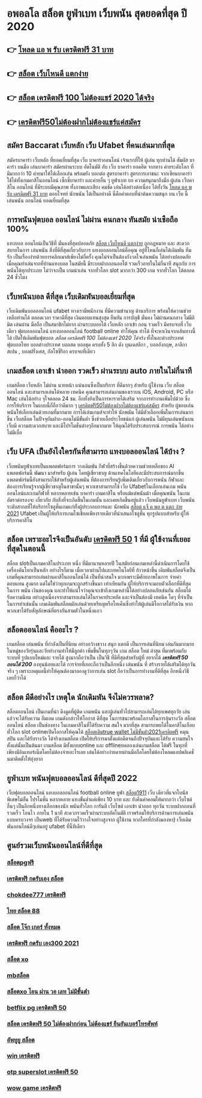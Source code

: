 # อพอลโล สล็อต ยูฟ่าเบท  เว็บพนัน สุดยอดที่สุด ปี 2020

## 👉 [โหลด แอ พ รับ เครดิตฟรี 31 บาท](https://mabet.net/20-free-100/)
## 👉 [สล็อต เว็บไหนดี แตกง่าย](https://bio.link/tisawago)
## 👉 [สล็อต เครดิตฟรี 100 ไม่ต้องแชร์ 2020 ได้จริง](https://mabet.net/register/)
## 👉 [เครดิตฟรี50ไม่ต้องฝากไม่ต้องแชร์แค่สมัคร](https://mabet.net/credit-free-50/)

## สมัคร Baccarat  เว็บหลัก  เว็บ Ufabet ที่คนเล่นมากที่สุด

สมัครบาคาร่า เว็บหลัก  ที่ยอดเยี่ยมที่สุด  เว็บ  บาคาร่าออนไลน์ เจ้าแรกที่ให้  ผู้เล่น  ทุกท่านได้  สัมผัส บาคาร่า บนมือ เล่นบาคาร่า สมัครผ่านระบบ อัตโนมัติ กับ เว็บ บาคาร่า ยอดฮิต   จากทาง ค่ายระดับโลก ที่มีมากกว่า 10 ค่ายมาให้ได้เลือกเล่น พร้อมยัง บอกต่อ สูตรบาคาร่า สูตรการเอาชนะ จากเซียนบาคาร่า ใช้ได้ทั้งเกมคาสิโนออนไลน์ เซ็กซี่บาคาร่า และค่ายอื่น ๆ ยูฟ่าเบท  ยก  ความสนุกมาถึงมือ  ผู้เล่น เว็บคาสิโน ออนไลน์ ที่มีระบบมีคุณภาพ ทั้งภาพและเสียง คมชัด เล่นได้อย่างต่อเนื่อง  ได้ทั้งวัน  [โหลด แอ พ รับ เครดิตฟรี 31 บาท](https://bio.link/tisawago) ตอบโจทย์ นักพนัน  ได้เป็นอย่างดี นี่คือคำตอบที่น่าค้นความสนุก บน เว็บ นี้  เล่นพนัน ออนไลน์ ยอดเยี่ยมที่สุด 

##  การพนันฟุตบอล ออนไลน์ ไม่ผ่าน คนกลาง ทันสมัย น่าเชือถือ 100%

แทงบอล ออนไลน์เป็นวิธีที่ มั่นคงที่สุดปลอดภัย [สล็อต เว็บไหนดี แตกง่าย](https://mabet.net/register/) ถูกกฎหมาย และ สะดวกสบายในการ เล่นพนัน สิ่งที่ดีที่สุดเกี่ยวกับการ แทงบอลออนไลน์คือคุณ อยู่ที่ไหนก็เล่นได้เดิมพัน ทีมรัก เป็นเรื่องง่ายด้วยการคลิกเมาส์เพียงไม่กี่ครั้ง คุณไม่จำเป็นต้องกังวลใจเล่นพนัน ได้อย่างปลอดภัย เมื่อคุณทำเล่นจากที่บ้านแทงบอล  ในสมัยนี้  มีระบบฝากถอนออโต้ รวดเร็วถายในไม่กี่นาที  สนุกกับ การพนันได้ทุกประเภท ไม่ว่าจะเป็น  เกมน่าเล่น จากทั่วโลก slot มากกว่า 300 เกม จากทั่วโลก ได้ตลอด 24 ชั่วโมง


## เว็บพนันบอล ดีที่สุด เว็บเดิมพันบอลเยี่ยมที่สุด

 เว็บเดิมพันบอลออนไลน์  ufabet  ทางเรามีพนักงาน  ที่มีความชำนาญ ด้านบริการ พร้อมให้ความช่วยเหลือท่านได้ ตลอดเวลา  ราคาดีที่สุด   เงินตอบแทนสุงสุด   ยืนยัน   การบัญชี  มั่นคง  ไม่ผ่านคนกลาง   ไม่มีลิมิต  เล่นผ่าน มือถือ  เป็นสมาชิกไม่ยาก ผ่านระบบออโต้  เว็บหลัก   เอาเข้า ถอน  รวดเร็ว  มีครบจบที่ เว็บ เดียว ฟุตบอลออนไลน์ แทงบอลออนไลน์ football online ทำให้คุณ ทำได้ ที่จะหาเงินจากเส้นทางนี้ได้ เปิดให้เดิมพันฟุตบอล *สล็อต เครดิตฟรี 100 ไม่ต้องแชร์ 2020 ได้จริง*  ทั้งในละต่างประเทศ  ฟุตบอลไทย  บอลต่างประเทศ บอลสด  บอลชุด  ครบทั้ง 5 ลีก ดัง บุนเดสลีกา ,  บอลอังกฤษ, ลาลีกาสเปน ,  บอลฝรั่งเศส, กัลโซซีรีอา  ครบจบที่เดียว

## เกมสล็อต  เอาเข้า  นำออก รวดเร็ว ผ่านระบบ auto ภายในไม่กี่นาที 

เกมสล็อต เว็บหลัก ไม่ผ่าน นายหน้า แน่นอนซึ่งเป็นบริการ ที่ดีมากๆ  สำหรับ ผู้ใช้งาน เว็บ สล็อตออนไลน์  และสามารถเล่นได้หลาย เทคนิค  คุณสามารถเล่นเกมของเราบน iOS, Android, PC หรือ Mac เล่นได้อย่าง จุใจตลอด 24 ชม. อีกทั้งยังเป็นการหารายได้เสริม จากการทำงานเพิ่มไปด้วย ซึ่งการให้บริการ ในแบบนี้ก็ถือว่าดีมาก ๆ [เครดิตฟรี50ไม่ต้องฝากไม่ต้องแชร์แค่สมัคร](https://mabet.net/credit-free-50/) สำหรับ ผู้ชอบเล่นพนันให้เลือกเล่นด้วยเกมที่มากมาย การได้เล่นเกมส์จะทำให้ นักพนัน ได้มีตัวเลือกเพิ่มในการเล่นมากขึ้น เว็บสล็อต ในปัจจุบันฝาก-ถอนไม่มีขั้นต่ำ ซึ่งช่วยเอื้อประโยชน์แก่  ผู้เล่นพนัน ไม่มีทุนเล่นพนันบนเว็บมี ความสะดวกสบาย และมีโปรโมชั่นต่างๆอีกมากมาย ให้คุณได้รับประสบการณ์ การพนัน ได้อย่างไม่มีเบื่อ

## เว็บ UFA เป็นยังไงใครกันที่สามารถ แทงบอลออนไลน์  ได้บ้าง ?

 เว็บพนันยูฟ่าเบทเป็นแพลตฟอร์มการ วางเดิมพัน กีฬาที่สร้างขึ้นด้วยความช่วยเหลือของ AI แพลตฟอร์มนี้ พัฒนา มาสำหรับ ผู้เล่น โดยผู้เชี่ยวชาญ ด้านเทคโนโลยีและมีประสบการณ์มากขึ้น แพลตฟอร์มนี้ยังสามารถใช้สำหรับผู้เล่นพนัน ที่ต้องการเรียนรู้เพิ่มเติมเกี่ยวกับการพนัน กีฬาและต้องการเรียนรู้จากผู้เชี่ยวชาญในสาขานั้นๆ พวกเขาสามารถใช้  เว็บ Ufabetในเลือกเล่นเกม พนันออนไลน์และเกมกีฬาที่ หลากหลายเช่น บาคาร่า เกมคาสิโน หรือแม้แต่พนันม้า เมื่อคุณพนัน ในเกมอัตราต่อรองจะ เกี่ยวกับ กับสิ่งที่จะเกิดขึ้นในเกมนั้น และเคยเกิดขึ้นอยู่แล้ว เว็บพนันยูฟ่าเบท  เว็บพนัน ระดับสากลที่ให้บริการโซลูชั่นเกมแก่ทั้งผู้ประกอบการและ นักพนัน [สล็อต แจ็ ค พอ ต แตก ง่าย 2021](https://mabet.net/) Ufabet เป็นผู้ให้บริการเกมโซเชียลเพียงรายเดียวที่นำเสนอโซลูชั่น ทุกรูปแบบสำหรับ ผู้ให้บริการคาสิโน 

## สล็อต  เพราะอะไรจึงเป็นอันดับ [เครดิตฟรี 50](https://mabet.net/register/) 1  ที่มี ผู้ใช้งานที่เยอะที่สุดในตอนนี้

 สล็อต slotเป็นเกมคาสิโนประเภท หนึ่ง ที่มีมานานหลายปี ในสมัยก่อนเกมเหล่านี้ดำเนินการโดยใช้เครื่องคันโยกเป็นหลัก อย่างไรก็ตาม เมื่อเวลาผ่านไปและเทคโนโลยีที่ ก้าวหน้าขึ้น เดิมพันสล็อตจึงเป็นเกมที่คุณสามารถเล่นผ่านคาสิโนออนไลน์ได้ เป็นที่น่าสนใจ มากเพราะมีศักยภาพในการ จ่ายค่าตอบแทน สูงมาก แต่ไม่ใช่ว่าทุกเกมจะถูกสร้างขึ้นมา เท่าเทียมกัน ผู้ให้บริการจะมอบตัวเลือกที่ดีที่สุด ในการ พนัน เงินของคุณ และทำให้แน่ใจว่าคุณจะเข้าถึงเกมเหล่านี้ได้อย่างปลอดภัยเช่นกัน สล็อตได้รับความนิยม อย่างสูงเนื่องจากสามารถเล่นได้ในราคาประหยัด และจำเป็นต้องมี เทคนิค ใดๆ ที่จำเป็นในการทำเช่นนั้น เกมเดิมพันสล็อตมักเล่นด้วยเหรียญหรือโทเค็นซึ่งทำให้ผู้เล่นมีโอกาสได้รับเงิน หากพวกเขาได้รับสัญลักษณ์ที่ตรงกันสามตัวในหนึ่งแถว


## สล็อตออนไลน์ คืออะไร ?

 เกมสล็อต  เล่นพนัน ที่กำลังเป็นที่นิยม อย่างกว้างขวาง สนุก   แตกดี  เป็นการเล่นที่นิยม เล่นกันมากมาย ในหมู่ของวัยรุ่นและวัยทำงานทำให้มีลูกค้า เพิ่มขึ้นในทุกๆวัน  เกม สล็อต ใหม่ ล่าสุด ที่มาพร้อมกับระบบที่ รูปแบบใหม่และ รายได้ สูงมากถือว่าเป็น เป็นวิธี ที่ดีที่สุดสำหรับผู้ที่ อยากได้ ***เครดิตฟรี 50 ถอนได้ 200*** ลงทุนน้อยและได้ การจ่ายที่เยอะถือว่าเป็นอีกหนึ่ง เล่นพนัน ที่ สร้างรายได้เสริมได้ทุกวันจริง ๆ เพราะเหตุผลนี้ทำให้คุณต้องมาลองดูว่าการเล่น slot ถือว่าเป็นการทำงานที่ดีที่สุด อีกหนึ่งวิธีเลยก็ว่าได้

## สล็อต  มีดีอย่างไร เหตุใด นักเดิมพัน จึงไม่ควรพลาด?

 สล็อตออนไลน์ เป็นเกมที่น่า ดึงดูดที่ผู้ติด เกมพนัน และผู้เล่นทั่วไปสามารถเล่นได้ทุกเพศทุกวัย เล่นแล้วจะได้รับความ อิ่มเอม เกมดังกล่าวให้โอกาส ดีที่สุด ในการชนะพร้อมโอกาสในการลุ้นรางวัล สล็อตออนไลน์  สล็อต  เป็นช่องทาง ในเกมคาสิโนที่ได้รับความ สนใจ มากที่สุด สามารถพบได้ในคาสิโนเกือบทั่วโลก slot onlineเปิดโอกาสให้คุณได้ [สล็อตเติมtrue wallet ไม่มีขั้นต่ํา2021เครดิตฟรี](https://mabet.net/) หมุนสปิน และได้รับรางวัล ได้จริงเกมสล็อต  เปิดให้บริการมาตั้งแต่อดีตจนถึงปัจจุบันและได้รับ ความสนใจตั้งแต่นั้นเป็นต้นมา เกมสล็อต มีทั้งแบบonline และ offlineทดลองเล่นเกมสล็อต ได้ฟรี ในทุกที่ เพียงมีอินเทอร์เน็ตโดยไม่ต้องจ่ายอะไรเลย เล่นได้อย่างง่ายดายผ่านมือถือโดยไม่ต้องโหลดแอปพลิเคชั่นมาติดตั้งให้ยุ่งยาก 


## ยูฟ่าเบท พนันฟุตบอลออนไลน์    ดีที่สุดปี 2022

เว็บฟุตบอลออนไลน์ แทงบอลออนไลน์ football online   ยูฟ่า  [สล็อต1911](https://mabet.net/20-free-100/)  เว็บ เดียวที่แจกโบนัสพิเศษไม่อั้น โปรโมชั่น หลากหลาย  แทงขั้นต่ำแค่เพียง 10 บาท และ ยังคืนค่าคอมให้มากกว่า เว็บไซต์ อื่นๆ เป็นอีกหนึ่งทางเลือกของนัก พนันทั่วโลก การันตี เว็บไซต์  เอาเข้า  นำออก  ทุกวัน ระบบฝากถอนที่รวดเร็ว โอนไว ภายใน 1 นาที สะดวกรวดเร็วผ่านระบบอัตโนมัติ เราพร้อมให้บริการด้านการเล่นพนัน แบบครบวงจร เป็นweb ที่ได้รับความไว้วางใจอย่างสูงจาก  ผู้ใช้งาน   หากใครที่กำลังมองหา}  เว็บเดิมพันออนไลน์ดีๆเล่นอยู่  ufabet  ที่นี้ทีเดียว


## ศูนย์รวมเว็บพนันออนไลน์ที่ดีที่สุด

### [สล็อตpgฟรี](https://atom.io/themes/สมัครสมาชิก%20ฟรีเครดิต%20สล็อต249%20008%20สล็อต%20PG%2020รับ100%20เว็บตรง100%)
### [เครดิตฟรี กดรับเอง สล็อต](https://atom.io/themes/สมัครสมาชิก%20ฟรีเครดิต%20y9เครดิตฟรี%20008%20สล็อต%20PG%2020รับ100%20เว็บตรง100%)
### [chokdee777 เครดิตฟรี](https://atom.io/themes/สมัครสมาชิก%20ฟรีเครดิต%20เว็บ%20สล็อต%20888%20ฟรีเครดิต%20008%20สล็อต%20PG%2020รับ100%20เว็บตรง100%)
### [ไทย สล็อต 88](https://atom.io/themes/สมัครสมาชิก%20ฟรีเครดิต%20สล็อต%20สบาย%2099%20ฟรี%20เครดิต%20008%20สล็อต%20PG%2020รับ100%20เว็บตรง100%)
### [สล็อต โจ๊ก เกอร์ ทั้งหมด](https://atom.io/themes/สมัครสมาชิก%20ฟรีเครดิต%20เครดิตฟรี50ไม่ต้องฝากไม่ต้องแชร์%20008%20สล็อต%20PG%2020รับ100%20เว็บตรง100%)
### [เครดิตฟรี กดรับ เอง300 2021](https://atom.io/themes/สมัครสมาชิก%20ฟรีเครดิต%20superslot777%20เครดิตฟรี%2050%20ยืนยันเบอร์%20008%20สล็อต%20PG%2020รับ100%20เว็บตรง100%)
### [สล็อต xo](https://atom.io/themes/สมัครสมาชิก%20ฟรีเครดิต%20สล็อต1บาท%20008%20สล็อต%20PG%2020รับ100%20เว็บตรง100%)
### [mbสล็อต](https://atom.io/themes/สมัครสมาชิก%20ฟรีเครดิต%20เว็บ%20สล็อต%20ที่%20รวม%20ทุก%20ค่าย%20008%20สล็อต%20PG%2020รับ100%20เว็บตรง100%)
### [สล็อตxo โอน ผ่าน วอ เลท ไม่มีขั้นต่ํา](https://atom.io/themes/สมัครสมาชิก%20ฟรีเครดิต%20เครดิตฟรี%20กดรับเอง%20ทุก%20ชั่วโมง%20008%20สล็อต%20PG%2020รับ100%20เว็บตรง100%)
### [betflix pg เครดิตฟรี 50](https://atom.io/themes/สมัครสมาชิก%20ฟรีเครดิต%20ทางเข้าpxj%20เครดิตฟรี%2058%20008%20สล็อต%20PG%2020รับ100%20เว็บตรง100%)
### [สล็อต เครดิตฟรี 50 ไม่ต้องฝากก่อน ไม่ต้องแชร์ ยืนยันเบอร์โทรศัพท์](https://atom.io/themes/สมัครสมาชิก%20ฟรีเครดิต%20สล็อต%20ฝาก%20ถอน%20true%20wallet%20ไม่มี%20บัญชี%20ธนาคาร%20008%20สล็อต%20PG%2020รับ100%20เว็บตรง100%)
### [อัพทูยู สล็อต](https://atom.io/themes/สมัครสมาชิก%20ฟรีเครดิต%20xoslot%20เครดิตฟรี%20008%20สล็อต%20PG%2020รับ100%20เว็บตรง100%)
### [win เครดิตฟรี](https://atom.io/themes/สมัครสมาชิก%20ฟรีเครดิต%20winner55%20เครดิตฟรี%20100%20ล่าสุด%20008%20สล็อต%20PG%2020รับ100%20เว็บตรง100%)
### [otp superslot เครดิตฟรี 50](https://atom.io/themes/สมัครสมาชิก%20ฟรีเครดิต%20pgjazzเครดิตฟรี%20008%20สล็อต%20PG%2020รับ100%20เว็บตรง100%)
### [wow game เครดิตฟรี](https://atom.io/themes/สมัครสมาชิก%20ฟรีเครดิต%20สล็อต456%20008%20สล็อต%20PG%2020รับ100%20เว็บตรง100%)